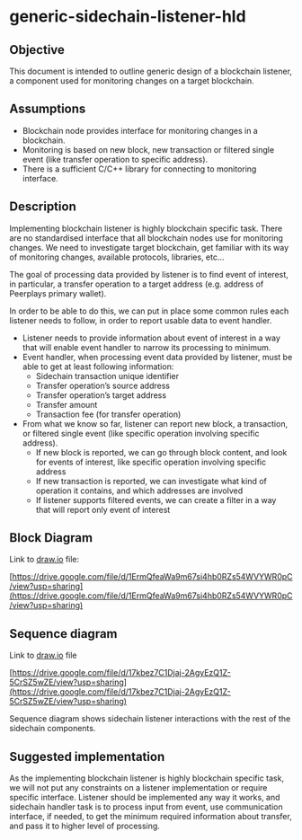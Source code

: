 # generic-sidechain-listener-hld

## Objective

This document is intended to outline generic design of a blockchain listener, a component used for monitoring changes on a target blockchain.

## Assumptions

* Blockchain node provides interface for monitoring changes in a blockchain.
* Monitoring is based on new block, new transaction or filtered single event \(like transfer operation to specific address\).
* There is a sufficient C/C++ library for connecting to monitoring interface.

## Description

Implementing blockchain listener is highly blockchain specific task. There are no standardised interface that all blockchain nodes use for monitoring changes. We need to investigate target blockchain, get familiar with its way of monitoring changes, available protocols, libraries, etc…

The goal of processing data provided by listener is to find event of interest, in particular, a transfer operation to a target address \(e.g. address of Peerplays primary wallet\).

In order to be able to do this, we can put in place some common rules each listener needs to follow, in order to report usable data to event handler.

* Listener needs to provide information about event of interest in a way that will enable event handler to narrow its processing to minimum.
* Event handler, when processing event data provided by listener, must be able to get at least following information:
  * Sidechain transaction unique identifier
  * Transfer operation’s source address
  * Transfer operation’s target address
  * Transfer amount
  * Transaction fee \(for transfer operation\)
* From what we know so far, listener can report new block, a transaction, or filtered single event \(like specific operation involving specific address\).
  * If new block is reported, we can go through block content, and look for events of interest, like specific operation involving specific address
  * If new transaction is reported, we can investigate what kind of operation it contains, and which addresses are involved
  * If listener supports filtered events, we can create a filter in a way that will report only event of interest

## Block Diagram

Link to [draw.io](http://draw.io/) file:

[https://drive.google.com/file/d/1ErmQfeaWa9m67si4hb0RZs54WVYWR0pC/view?usp=sharing](https://drive.google.com/file/d/1ErmQfeaWa9m67si4hb0RZs54WVYWR0pC/view?usp=sharing)

## Sequence diagram

Link to [draw.io](http://draw.io/) file

[https://drive.google.com/file/d/17kbez7C1Djaj-2AgyEzQ1Z-5CrSZ5wZE/view?usp=sharing](https://drive.google.com/file/d/17kbez7C1Djaj-2AgyEzQ1Z-5CrSZ5wZE/view?usp=sharing)

Sequence diagram shows sidechain listener interactions with the rest of the sidechain components.

## Suggested implementation

As the implementing blockchain listener is highly blockchain specific task, we will not put any constraints on a listener implementation or require specific interface. Listener should be implemented any way it works, and sidechain handler task is to process input from event, use communication interface, if needed, to get the minimum required information about transfer, and pass it to higher level of processing.

